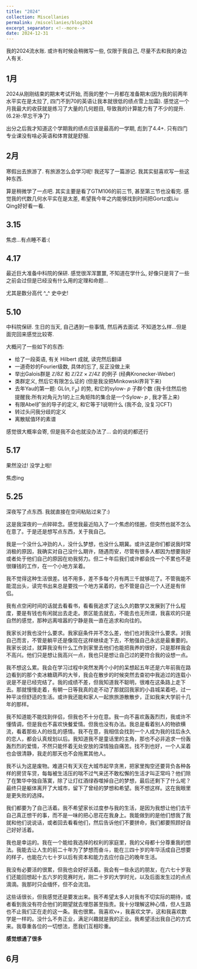 ```yaml
---
title: "2024"
collection: Miscellanies
permalink: /miscellanies/blog2024
excerpt_separator: <!--more-->
date: 2024-12-31
---
```

我的2024流水账. 或许有时候会稍微写一些, 仅限于我自己, 尽量不去和我的身边人有关. 
<!--more-->

## 1月

2024从刚刚结束的期末考试开始, 而我的整个一月都在准备期末(因为我的前两年水平实在是太拉了, 四门不到70的英语让我本就很低的绩点雪上加霜).
感觉这一个月我最大的收获就是练习了大量的几何题目, 导致我的计算能力有了不少的提升. (6.2补:早忘干净了)

出分之后我才知道这个学期我的绩点应该是最高的一学期, 彪到了4.4+. 只有四门专业课没有啥必英语和体育就是舒服. 

## 2月

寒假出去旅游了. 有旅游怎么会学习呢! 我还写了一篇游记. 我其实挺喜欢写一些这种东西. 

算是稍微学了一点吧. 其实主要是看了GTM106的前三节, 甚至第三节也没看完.
感觉我的代数几何水平实在是太差, 希望我今年之内能够找到时间把Gortz或Liu Qing好好看一看. 

## 3.15

焦虑...有点睡不着:(

## 4.17

最近巨大准备中科院的保研. 
感觉很浑浑噩噩, 不知道在学什么, 好像只是背了一些之前会过但是已经没有什么用的定理和命题...

尤其是数分高代 ^_^ 史中史!

## 5.10

中科院保研. 生日的当天, 自己遇到一些事情, 然后再去面试. 
不知道怎么样...但是面完回来感觉比较寄.

大概问了一些如下的东西: 
- 给了一段英语, 有关 Hilbert 成就, 读完然后翻译
- 一道奇妙的Fourier级数, 具体的忘了, 反正没做上来
- 举出Galois群是 $\mathbb{Z}/8\mathbb{Z}$ 和 $\mathbb{Z}/2\mathbb{Z} \times \mathbb{Z}/4\mathbb{Z}$ 的例子 (经典Kronecker-Weber)
- 类群定义, 然后它有限怎么证的 (但是我没把Minkowski界背下来)
- 去年Yau的第一题: $\text{GL}(n,\mathbb{F}_p)$ 的势, 和它的sylow- $p$ 子群个数 (我卡住然后他提醒我:所有对角元为1的上三角矩阵的集合是一个Sylow- $p$ , 我才答上来)
- 有限Abel扩张的导子的定义, 和它等于1说明什么 (我不会, 没复习CFT)
- 转过头问我分歧的定义
- 离散赋值环的素谱

感觉很大概率会寄, 但是我不会也就没办法了...
会的说的都还行

## 5.17

果然没过! 没学上啦! 

焦虑ing

## 5.25

深夜写了点东西. 我就直接在空间粘贴过来了:)

这是我深夜的一点碎碎念。感觉我最近陷入了一个焦虑的怪圈，但突然也就不怎么在意了。于是还是想写点东西，关于我自己。

我是一个没什么冲劲的人，没什么梦想，也没什么期冀。或许这是你们都说我时常消极的原因，我确实对自己没什么期许，随遇而安，尽管有很多人都因为想要我好或者处于他们自己的原因在劝我努力。但二十年后我们或许都会找一个不累也不是很赚钱的工作，在一个小地方呆着。

我不觉得这种生活很差。钱不用多，差不多每个月有两三千就够花了。不管我能不能混出头，读完书出来总是要找一个地方呆着的，也不管是自己一个人还是有伴侣。

我有点空闲时间的话就去看看书，看看我追求了这么久的数学又发展到了什么程度，要是有钱也有闲就出去走走。景区能去就去，不能去也无所谓，我喜欢的只是自然的感觉，那种远离喧嚣的宁静是我一直在追求和向往的。

我家长对我也没什么要求。我家庭条件并不怎么差，他们也对我没什么要求。对我自己而言，不管是躺平还是像现在这样继续走下去，不勉强自己永远是最重要的。我家长说过，就算我没有什么工作到家里去他们也能把我养的很好，只是那样我会不高兴。他们只是想让我高兴一点，我也只是想让自己过的更符合我的设想一点。

我不想这么累。我会在学习过程中突然发两个小时的呆想起五年还是六年前我在路边看到的那个卖冰糖葫芦的大爷，我会在散步的时候突然去查初中我追过的连载小说是不是已经完结了。我的成绩不差，但我知道我不聪明，很难在这条路上走下去。那就慢慢走着，有朝一日等我真的走不动了那就回我家的小县城呆着吧，过一种平淡但舒适的生活。或许我还能和家人一起旅旅游散散步，正如我来大学前十几年的那样。

我不知道能不能找到伴侣，但我也不十分在意。我一向不喜欢轰轰烈烈，我或许不懂情调，但是我也不喜欢快餐爱情。但我也没有办法。我总是看着别人的物欲横流，看着那些人的纷乱的感情。我不在意，我相信会找到一个人成为我的往后永久的恋人，都会认真规划以后。我知道我不是童话里的主角，那也不必非追求一份轰轰烈烈的爱情，不然只能怀着无处安放的深情独自痛苦。找不到也好，一个人呆着也会很清静，我走的那天也不会拖累其他人。

我不认为这是废物。难道只有天天在大城市起早贪黑，把家里掏空还要背负各种各样的房贷车贷，每每被生活压的喘不过气来还不敢松懈的生活才叫正常吗？他们除了在繁华中独自落寞，除了让灯红酒绿吞噬掉自己的梦想，最后还剩下了什么呢？最终只是躯体离开了大城市，留下了曾经的梦想和希望。我不想这样。这在我眼里是更失败的选择。

我们都要为了自己活着。我不希望家长过度参与我的生活，是因为我想让他们去干自己真正想干的事，而不是一味的把心思花在我身上。我能做到的是他们想我了我就和他们说说话，或者回去看看他们，然后告诉他们不要拼命，我们都要照顾好自己好好活着。

我也是幸运的。我在一个能给我选择的权利的家庭里，我的父母都十分尊重我的想法。我能去让人生的前二十年为了梦想而奋斗，能在三四十岁的年华活成自己想要的样子，也能在六七十岁以后有资本和能力去应付自己的晚年生活。

我没有必要活的很累，但我也会好好活着。我会有一些永远的朋友，在六七十岁我们还能回想起十五六岁的竞赛时光，刚二十岁的大学时光，以及后面发生过的点点滴滴。我那时只会缅怀，但不会流泪。



这些话很长，但我感觉还是要发出来。我不希望太多人对我有不切实际的期待，或者看到我没有符合他们的期望就去埋怨甚至指责。我十分理解这种心情，但人生路也不止我们正在走的这一条。我也很累。我喜欢v+，我喜欢文学，这和我喜欢数学是一样的。没什么不务正业，满足兴趣就是我的正业。我希望活出我自己的方式来。我尊重各位的一切想法，愿我们互相珍重。

**感觉想通了很多**

## 6月




